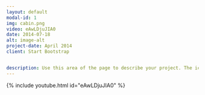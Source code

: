 ```yaml
---
layout: default
modal-id: 1
img: cabin.png
video: eAwLDjuJIA0
date: 2014-07-18
alt: image-alt
project-date: April 2014
client: Start Bootstrap


description: Use this area of the page to describe your project. The icon above is part of a free icon set by <a href="https://sellfy.com/p/8Q9P/jV3VZ/">Flat Icons</a>. On their website, you can download their free set with 16 icons, or you can purchase the entire set with 146 icons for only $12! 
---
```

{% include youtube.html id="eAwLDjuJIA0" %}
